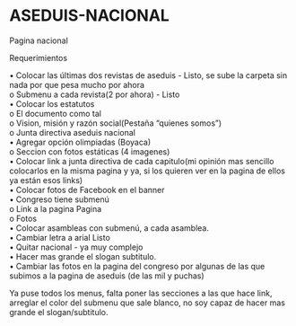 # ASEDUIS-NACIONAL
Pagina nacional


Requerimientos<br>

•	Colocar las últimas dos revistas de aseduis - Listo, se sube la carpeta sin nada por que pesa mucho por ahora<br> 
o	Submenu a cada revista(2 por ahora) - Listo<br> 
•	Colocar los estatutos<br>
o	El documento como tal<br>
o	Vision, misión y razón social(Pestaña “quienes somos”)<br>
o	Junta directiva aseduis nacional<br>
•	Agregar opción olimpiadas (Boyaca)<br>
o	Seccion con fotos estáticas (4 imagenes)<br>
•	Colocar link a junta directiva de cada capitulo(mi opinión mas sencillo colocarlos en la misma pagina y ya, si los quieren ver en la pagina de ellos ya están esos links)<br>
•	Colocar fotos de Facebook en el banner<br>
•	Congreso tiene submenú <br>
o	Link a la pagina Pagina<br>
o	Fotos<br>
•	Colocar asambleas con submenú, a cada asamblea.<br>
•	Cambiar letra a arial Listo<br>
•	Quitar nacional - ya muy complejo<br>
•	Hacer mas grande el slogan subtitulo.<br>
•	Cambiar las fotos en la pagina del congreso por algunas de las que subimos a la pagina de aseduis (de las mil y puchas)<br>

Ya puse todos los menus, falta poner las secciones a las que hace link, arreglar el color del submenu que sale blanco, no soy capaz de hacer mas grande el slogan/subtitulo.
